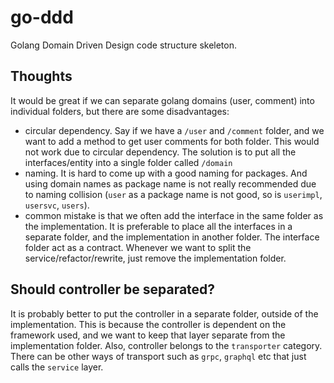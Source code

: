 # go-ddd

Golang Domain Driven Design code structure skeleton.


## Thoughts

It would be great if we can separate golang domains (user, comment) into individual folders, but there are some disadvantages:
- circular dependency. Say if we have a `/user` and `/comment` folder, and we want to add a method to get user comments for both folder. This would not work due to circular dependency. The solution is to put all the interfaces/entity into a single folder called `/domain`
- naming. It is hard to come up with a good naming for packages. And using domain names as package name is not really recommended due to naming collision (`user` as a package name is not good, so is `userimpl`, `usersvc`, `users`).
- common mistake is that we often add the interface in the same folder as the implementation. It is preferable to place all the interfaces in a separate folder, and the implementation in another folder. The interface folder act as a contract. Whenever we want to split the service/refactor/rewrite, just remove the implementation folder.


## Should controller be separated?

It is probably better to put the controller in a separate folder, outside of the implementation. This is because the controller is dependent on the framework used, and we want to keep that layer separate from the implementation folder. Also, controller belongs to the `transporter` category. There can be other ways of transport such as `grpc`, `graphql` etc that just calls the `service` layer.
